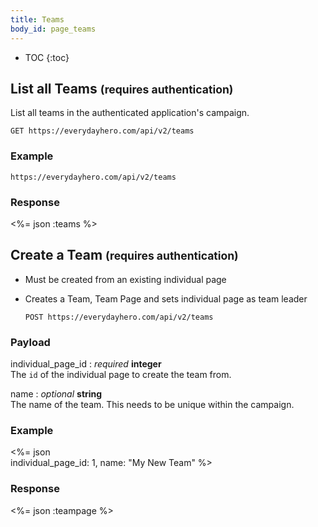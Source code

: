 ```yaml
---
title: Teams
body_id: page_teams
---
```


* TOC
{:toc}

## List all Teams <small>(requires authentication)</small>

List all teams in the authenticated application's campaign.

    GET https://everydayhero.com/api/v2/teams

### Example

    https://everydayhero.com/api/v2/teams

### Response

<%= json :teams %>

## Create a Team <small>(requires authentication)</small>

* Must be created from an existing individual page

* Creates a Team, Team Page and sets individual page as team leader


      POST https://everydayhero.com/api/v2/teams

### Payload

individual_page_id : _required_ **integer**<br/>
The `id` of the individual page to create the team from.

name : _optional_ **string**<br/>
The name of the team. This needs to be unique within the campaign.

### Example

<%= json \
  individual_page_id: 1,
  name: "My New Team"
%>

### Response
<%= json :teampage %>

